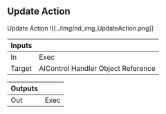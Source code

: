## Update Action
Update Action
![[../img/nd_img_UpdateAction.png]]

|Inputs||
|--|--|
| In | Exec |
| Target | AIControl Handler Object Reference |

|Outputs||
|--|--|
| Out | Exec |

